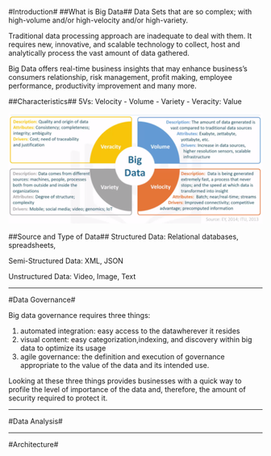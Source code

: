 #Introduction#
##What is Big Data##
Data Sets that are so complex; with high-volume and/or high-velocity and/or high-variety.

Traditional data processing approach are inadequate to deal with them. It requires new, innovative, and scalable technology to collect, host and analytically process the vast amount of data gathered.

Big Data offers real-time business insights that may enhance business’s consumers relationship, risk management, profit making, employee performance, productivity improvement and many more.


##Characteristics##
5Vs: Velocity - Volume - Variety - Veracity: Value

![Big Data Characteristics](img\5v.png)

##Source and Type of Data##
Structured Data: Relational databases, spreadsheets, 

Semi-Structured Data: XML, JSON

Unstructured Data: Video, Image, Text

---
#Data Governance#

Big data governance requires three things:
1. automated integration: easy access to the datawherever it resides
2. visual content: easy categorization,indexing, and discovery within big data to optimize its usage
3. agile governance: the definition and execution of governance appropriate to the value of the data and its intended use.
 
Looking at these three things provides businesses with a quick way to profile the level of importance of the data and, therefore, the amount of security required to protect it.


---
#Data Analysis#


---
#Architecture#
